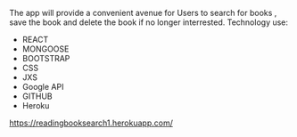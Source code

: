 The app will provide a convenient avenue for Users to search for books , save the book and delete the book if no longer interrested. 
Technology use:
- REACT
- MONGOOSE
- BOOTSTRAP
- CSS
- JXS
- Google API
- GITHUB
- Heroku

https://readingbooksearch1.herokuapp.com/
